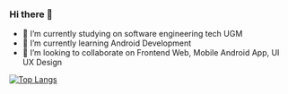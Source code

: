 ### Hi there 👋

<!--
**galihif/galihif** is a ✨ _special_ ✨ repository because its `README.md` (this file) appears on your GitHub profile.

Here are some ideas to get you started:

- 🔭 I’m currently studying on software engineering tech UGM
- 🌱 I’m currently learning Android Development
- 👯 I’m looking to collaborate on Frontend Web, Mobile Android App, UI UX Design
- 🤔 I’m looking for help with ...
- 💬 Ask me about ...
- 📫 How to reach me: ...
- 😄 Pronouns: ...
- ⚡ Fun fact: ...
-->
- 🔭 I’m currently studying on software engineering tech UGM
- 🌱 I’m currently learning Android Development
- 👯 I’m looking to collaborate on Frontend Web, Mobile Android App, UI UX Design

<!-- [![Anurag's GitHub stats](https://github-readme-stats.vercel.app/api?username=galihif)](https://github.com/anuraghazra/github-readme-stats) -->

[![Top Langs](https://github-readme-stats.vercel.app/api/top-langs/?username=galihif&layout=compact&theme=THEME_NAME)](https://github.com/anuraghazra/github-readme-stats)
